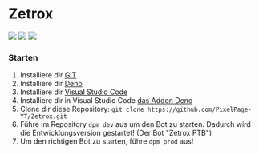 # Zetrox
<p>
    <img src="https://img.shields.io/badge/TypeScript-007ACC?style=for-the-badge&logo=typescript&logoColor=white">
    <img src="https://img.shields.io/badge/Discord-7289DA?style=for-the-badge&logo=discord&logoColor=white">
    <img src="https://shield.deno.dev/x/harmony">
</p>

### Starten
1. Installiere dir [GIT](https://git-scm.com/)
2. Installiere dir [Deno](https://deno.land/)
3. Installiere dir [Visual Studio Code](https://code.visualstudio.com/)
4. Installiere dir in Visual Studio Code [das Addon Deno](https://marketplace.visualstudio.com/items?itemName=denoland.vscode-deno)
5. Clone dir diese Repository: `git clone https://github.com/PixelPage-YT/Zetrox.git`
6. Führe im Repository `dpm dev` aus um den Bot zu starten. Dadurch wird die Entwicklungsversion gestartet! (Der Bot "Zetrox PTB")
7. Um den richtigen Bot zu starten, führe `dpm prod` aus!

